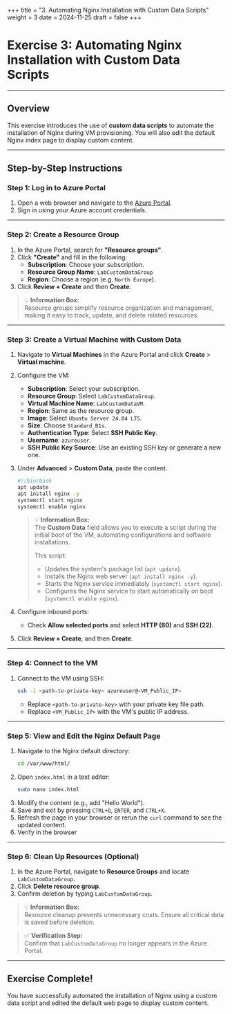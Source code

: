 +++
title = "3. Automating Nginx Installation with Custom Data Scripts"
weight = 3
date = 2024-11-25
draft = false
+++

# Exercise 3: Automating Nginx Installation with Custom Data Scripts

---

## Overview
This exercise introduces the use of **custom data scripts** to automate the installation of Nginx during VM provisioning. You will also edit the default Nginx index page to display custom content.

---

## **Step-by-Step Instructions**

### Step 1: Log in to Azure Portal
1. Open a web browser and navigate to the [Azure Portal](https://portal.azure.com/).
2. Sign in using your Azure account credentials.

---

### Step 2: Create a Resource Group
1. In the Azure Portal, search for **"Resource groups"**.
2. Click **"Create"** and fill in the following:
   - **Subscription**: Choose your subscription.
   - **Resource Group Name**: `LabCustomDataGroup`
   - **Region**: Choose a region (e.g. `North Europe`).
3. Click **Review + Create** and then **Create**.

> 💡 **Information Box:**  
> Resource groups simplify resource organization and management, making it easy to track, update, and delete related resources.

---

### Step 3: Create a Virtual Machine with Custom Data
1. Navigate to **Virtual Machines** in the Azure Portal and click **Create** > **Virtual machine**.
2. Configure the VM:
   - **Subscription**: Select your subscription.
   - **Resource Group**: Select `LabCustomDataGroup`.
   - **Virtual Machine Name**: `LabCustomDataVM`.
   - **Region**: Same as the resource group.
   - **Image**: Select `Ubuntu Server 24.04 LTS`.
   - **Size**: Choose `Standard_B1s`.
   - **Authentication Type**: Select **SSH Public Key**.
   - **Username**: `azureuser`.
   - **SSH Public Key Source**: Use an existing SSH key or generate a new one.
3. Under **Advanced** > **Custom Data**, paste the content.
   ```bash
   #!/bin/bash
   apt update
   apt install nginx -y
   systemctl start nginx
   systemctl enable nginx
   ```

   > 💡 **Information Box:**  
   > The **Custom Data** field allows you to execute a script during the initial boot of the VM, automating configurations and software installations.
   > 
   > This script:
   > - Updates the system's package list (`apt update`).  
   > - Installs the Nginx web server (`apt install nginx -y`).  
   > - Starts the Nginx service immediately (`systemctl start nginx`).  
   > - Configures the Nginx service to start automatically on boot (`systemctl enable nginx`).

4. Configure inbound ports:
   - Check **Allow selected ports** and select **HTTP (80)** and **SSH (22)**.
5. Click **Review + Create**, and then **Create**.

---

### Step 4: Connect to the VM
1. Connect to the VM using SSH:
   ```bash
   ssh -i <path-to-private-key> azureuser@<VM_Public_IP>
   ```
   - Replace `<path-to-private-key>` with your private key file path.
   - Replace `<VM_Public_IP>` with the VM's public IP address.

---

### Step 5: View and Edit the Nginx Default Page
1. Navigate to the Nginx default directory:
   ```bash
   cd /var/www/html/
   ```
2. Open `index.html` in a text editor:
   ```bash
   sudo nano index.html
   ```
3. Modify the content (e.g., add "Hello World").
4. Save and exit by pressing `CTRL+O`, `ENTER`, and `CTRL+X`.
5. Refresh the page in your browser or rerun the `curl` command to see the updated content.
6. Verify in the browser

---

### Step 6: Clean Up Resources (Optional)
1. In the Azure Portal, navigate to **Resource Groups** and locate `LabCustomDataGroup`.
2. Click **Delete resource group**.
3. Confirm deletion by typing `LabCustomDataGroup`.

> 💡 **Information Box:**  
> Resource cleanup prevents unnecessary costs. Ensure all critical data is saved before deletion.

> ✅ **Verification Step:**  
> Confirm that `LabCustomDataGroup` no longer appears in the Azure Portal.

---

## Exercise Complete!
You have successfully automated the installation of Nginx using a custom data script and edited the default web page to display custom content.